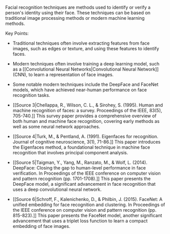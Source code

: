 Facial recognition techniques are methods used to identify or verify a person's identity using their face. These techniques can be based on traditional image processing methods or modern machine learning methods.

Key Points:
- Traditional techniques often involve extracting features from face images, such as edges or texture, and using these features to identify faces.
- Modern techniques often involve training a deep learning model, such as a [[Convolutional Neural Networks|Convolutional Neural Network]] (CNN), to learn a representation of face images.
- Some notable modern techniques include the DeepFace and FaceNet models, which have achieved near-human performance on face recognition tasks.


- [[Source 3|Chellappa, R., Wilson, C. L., & Sirohey, S. (1995). Human and machine recognition of faces: a survey. Proceedings of the IEEE, 83(5), 705-740.]] This survey paper provides a comprehensive overview of both human and machine face recognition, covering early methods as well as some neural network approaches.

- [[Source 4|Turk, M., & Pentland, A. (1991). Eigenfaces for recognition. Journal of cognitive neuroscience, 3(1), 71-86.]] This paper introduces the Eigenfaces method, a foundational technique in machine face recognition that involves principal component analysis.

- [[Source 5|Taigman, Y., Yang, M., Ranzato, M., & Wolf, L. (2014). DeepFace: Closing the gap to human-level performance in face verification. In Proceedings of the IEEE conference on computer vision and pattern recognition (pp. 1701-1708).]] This paper presents the DeepFace model, a significant advancement in face recognition that uses a deep convolutional neural network.

- [[Source 6|Schroff, F., Kalenichenko, D., & Philbin, J. (2015). FaceNet: A unified embedding for face recognition and clustering. In Proceedings of the IEEE conference on computer vision and pattern recognition (pp. 815-823).]] This paper presents the FaceNet model, another significant advancement that uses a triplet loss function to learn a compact embedding of face images.
